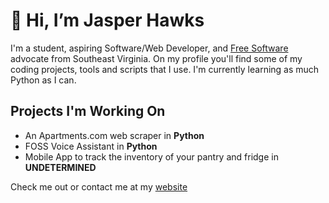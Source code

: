 # 👋 Hi, I’m Jasper Hawks
I'm a student, aspiring Software/Web Developer, and [Free Software](https://en.wikipedia.org/wiki/Free_software) advocate from Southeast Virginia. On my profile you'll find some of my coding projects, tools and scripts that I use. I'm currently learning as much Python as I can.

## Projects I'm Working On 
- An Apartments.com web scraper in **Python**
- FOSS Voice Assistant in **Python**
- Mobile App to track the inventory of your pantry and fridge in **UNDETERMINED**

Check me out or contact me at my [website](https://jasperhawks.netlify.app/)

